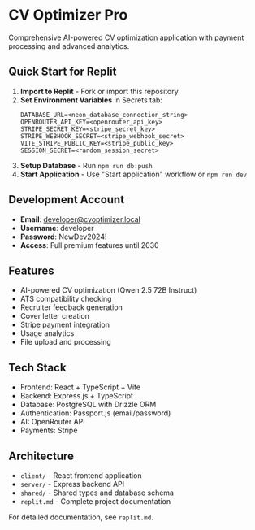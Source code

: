# CV Optimizer Pro

Comprehensive AI-powered CV optimization application with payment processing and advanced analytics.

## Quick Start for Replit

1. **Import to Replit** - Fork or import this repository
2. **Set Environment Variables** in Secrets tab:
   ```
   DATABASE_URL=<neon_database_connection_string>
   OPENROUTER_API_KEY=<openrouter_api_key>  
   STRIPE_SECRET_KEY=<stripe_secret_key>
   STRIPE_WEBHOOK_SECRET=<stripe_webhook_secret>
   VITE_STRIPE_PUBLIC_KEY=<stripe_public_key>
   SESSION_SECRET=<random_session_secret>
   ```
3. **Setup Database** - Run `npm run db:push`
4. **Start Application** - Use "Start application" workflow or `npm run dev`

## Development Account
- **Email**: developer@cvoptimizer.local
- **Username**: developer  
- **Password**: NewDev2024!
- **Access**: Full premium features until 2030

## Features
- AI-powered CV optimization (Qwen 2.5 72B Instruct)
- ATS compatibility checking
- Recruiter feedback generation
- Cover letter creation
- Stripe payment integration
- Usage analytics
- File upload and processing

## Tech Stack
- Frontend: React + TypeScript + Vite
- Backend: Express.js + TypeScript  
- Database: PostgreSQL with Drizzle ORM
- Authentication: Passport.js (email/password)
- AI: OpenRouter API
- Payments: Stripe

## Architecture
- `client/` - React frontend application
- `server/` - Express backend API
- `shared/` - Shared types and database schema
- `replit.md` - Complete project documentation

For detailed documentation, see `replit.md`.